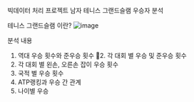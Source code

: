 빅데이터 처리 프로젝트 
남자 테니스 그랜드슬램 우승자 분석

테니스 그랜드슬램 이란?
![image](https://github.com/OhMinSuk/Tennis-GrandSlam-Winner-Data-Analysis/assets/113233105/d08ed3ae-d43f-4149-8632-bf95ba7f520e)

분석 내용
1. 역대 우승 횟수와 준우승 횟수 2. 각 대회 별 우승 및 준우승 횟수
3. 각 대회 별 왼손, 오른손 잡이 우승 횟수
4. 국적 별 우승 횟수
5. ATP랭킹과 우승 간 관계
6. 나이별 우승
